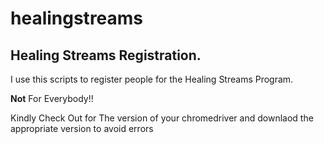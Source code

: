 # healingstreams
<h2>Healing Streams Registration.</h2>
<p>I use this scripts to register people for the Healing Streams Program.</p>
<p><b>Not</b> For Everybody!! </p>
<p>Kindly Check Out for The version of your chromedriver and downlaod the appropriate
version to avoid errors</p>